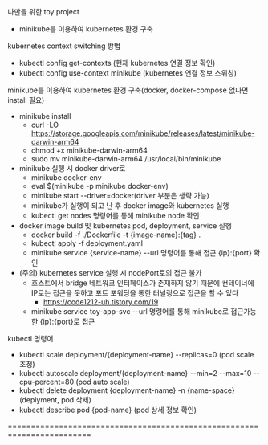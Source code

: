 나만을 위한 toy project

* minikube를 이용하여 kubernetes 환경 구축

kubernetes context switching 방법
- kubectl config get-contexts (현재 kubernetes 연결 정보 확인)
- kubectl config use-context minikube (kubernetes 연결 정보 스위칭)

minikube를 이용하여 kubernetes 환경 구축(docker, docker-compose 없다면 install 필요)
 - minikube install
   - curl -LO https://storage.googleapis.com/minikube/releases/latest/minikube-darwin-arm64
   - chmod +x minikube-darwin-arm64
   - sudo mv minikube-darwin-arm64 /usr/local/bin/minikube
 - minikube 실행 시 docker driver로 
   - minikube docker-env
   - eval $(minikube -p minikube docker-env)
   - minikube start --driver=docker(driver 부분은 생략 가능)
   - minikube가 실행이 되고 난 후 docker image와 kubernetes 실행
   - kubectl get nodes 명령어를 통해 minikube node 확인
 - docker image build 및 kubernetes pod, deployment, service 실행
   - docker build -f ./Dockerfile -t {image-name}:{tag} .
   - kubectl apply -f deployment.yaml
   - minikube service {service-name} --url 명령어를 통해 접근 {ip}:{port} 확인
 - (주의) kubernetes service 실행 시 nodePort로의 접근 불가
   - 호스트에서 bridge 네트워크 인터페이스가 존재하지 않기 때문에 컨테이너에 IP로는 접근을 못하고 포트 포워딩을 통한 터널링으로 접근을 할 수 있다
     - https://code1212-uh.tistory.com/19
   - minikube service toy-app-svc --url 명령어를 통해 minikube로 접근가능한 {ip}:{port}로 접근


kubectl 명령어
- kubectl scale deployment/{deployment-name} --replicas=0 (pod scale 조정)
- kubectl autoscale deployment/{deployment-name} --min=2 --max=10 --cpu-percent=80 (pod auto scale)
- kubectl delete deployment {deployment-name} -n {name-space} (deplyment, pod 삭제)
- kubectl describe pod {pod-name} (pod 상세 정보 확인)

========================================================================
